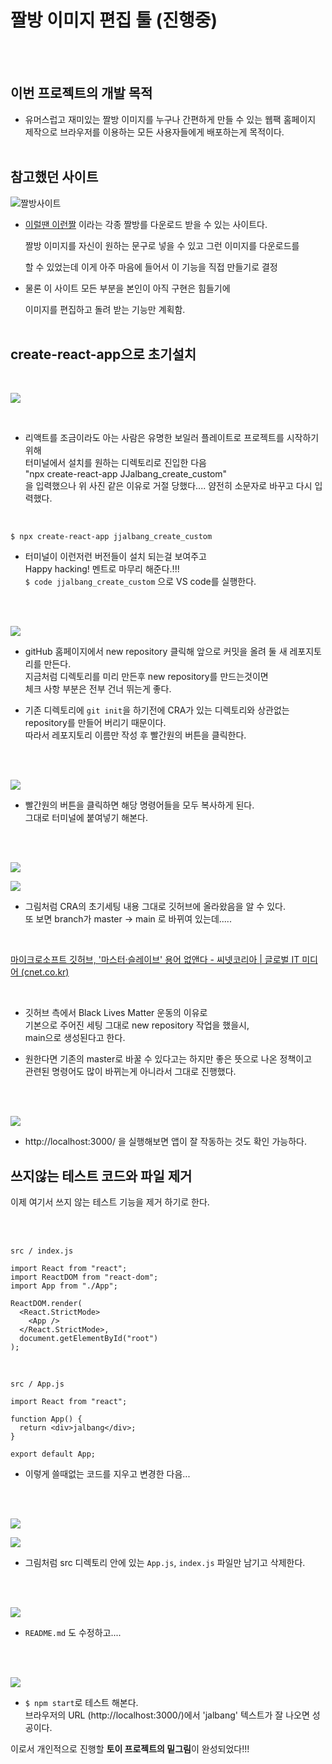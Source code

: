 # 짤방 이미지 편집 툴 (진행중)
<br /><br />


## 이번 프로젝트의 개발 목적

- 유머스럽고 재미있는 짤방 이미지를 누구나 간편하게 만들 수 있는 웹팩 홈페이지        
  제작으로 브라우저를 이용하는 모든 사용자들에게 배포하는게 목적이다.
<br /><br />
       
## 참고했던 사이트

![짤방사이트](https://github.com/DragooCho/TIL/blob/main/image/2021-02-18-140325.png?raw=true)

- [이럴땐 이런짤](https://2runzzal.com/) 이라는 각종 짤방를 다운로드 받을 수 있는 사이트다.

    짤방 이미지를 자신이 원하는 문구로 넣을 수 있고 그런 이미지를 다운로드를

    할 수 있었는데 이게 아주 마음에 들어서 이 기능을 직접 만들기로 결정

- 물론 이 사이트 모든 부분을 본인이 아직 구현은 힘들기에

    이미지를 편집하고 돌려 받는 기능만 계획함.
<br /><br />

## create-react-app으로 초기설치

<br />



![](https://github.com/DragooCho/TIL/blob/main/image/jjalbang1.png?raw=true)

<br />

- 리액트를 조금이라도 아는 사람은 유명한 보일러 플레이트로 프로젝트를 시작하기 위해         
터미널에서 설치를 원하는 디렉토리로 진입한 다음      
"npx create-react-app JJalbang_create_custom"        
을 입력했으나 위 사진 같은 이유로 거절 당했다....  얌전히 소문자로 바꾸고 다시 입력했다.

<br />

```
$ npx create-react-app jjalbang_create_custom
```



- 터미널이 이런저런 버전들이 설치 되는걸 보여주고  
Happy hacking! 멘트로 마무리 해준다.!!!     
```$ code jjalbang_create_custom``` 으로 VS code를 실행한다.

<br />
<br />



![](https://github.com/DragooCho/TIL/blob/main/image/jjalbang2.png?raw=true)

- gitHub 홈페이지에서 new repository 클릭해 앞으로 커밋을 올려 둘 새 레포지토리를 만든다.       
  지금처럼 디렉토리를 미리 만든후 new repository를 만드는것이면      
  체크 사항 부분은 전부 건너 뛰는게 좋다.

- 기존 디렉토리에 ```git init```을 하기전에 CRA가 있는 디렉토리와 상관없는       
  repository를 만들어 버리기 때문이다.      
  따라서 레포지토리 이름만 작성 후 빨간원의 버튼을 클릭한다.        

<br />
<br />



![](https://github.com/DragooCho/TIL/blob/main/image/jjalbang3.png?raw=true)

- 빨간원의 버튼을 클릭하면 해당 명령어들을 모두 복사하게 된다.       
  그대로 터미널에 붙여넣기 해본다.

<br />
<br />



![](https://github.com/DragooCho/TIL/blob/main/image/jjalbang4.png?raw=true)

![](https://github.com/DragooCho/TIL/blob/main/image/jjalbang5.png?raw=true)

- 그림처럼 CRA의 초기세팅 내용 그대로 깃허브에 올라왔음을 알 수 있다.       
  또 보면 branch가   master -> main 로 바뀌여 있는데..... 

<br />

[마이크로소프트 깃허브, '마스터·슬레이브' 용어 없앤다 - 씨넷코리아 | 글로벌 IT 미디어 (cnet.co.kr)](https://www.cnet.co.kr/view/?no=20200728102539)

<br />

- 깃허브 측에서 Black Lives Matter 운동의 이유로        
  기본으로 주어진 세팅 그대로 new repository 작업을 했을시,         
  main으로 생성된다고 한다.

- 원한다면 기존의 master로 바꿀 수 있다고는 하지만 좋은 뜻으로 나온 정책이고        
  관련된 명령어도 많이 바뀌는게 아니라서 그대로 진행했다.

<br />
<br />



![](https://github.com/DragooCho/TIL/blob/main/image/jjalbang6.png?raw=true)

- http://localhost:3000/ 을 실행해보면 앱이 잘 작동하는 것도 확인 가능하다. 


## 쓰지않는 테스트 코드와 파일 제거

이제 여기서 쓰지 않는 테스트 기능을 제거 하기로 한다.

<br />
<br />


```src / index.js```

```react
import React from "react";
import ReactDOM from "react-dom";
import App from "./App";

ReactDOM.render(
  <React.StrictMode>
    <App />
  </React.StrictMode>,
  document.getElementById("root")
);

```

<br />

```src / App.js```

```react
import React from "react";

function App() {
  return <div>jalbang</div>;
}

export default App;
```

- 이렇게 쓸때없는 코드를 지우고 변경한 다음...

<br />
<br />



![](https://github.com/DragooCho/TIL/blob/main/image/jjalbang7.png?raw=true)

![](https://github.com/DragooCho/TIL/blob/main/image/jjalbang8.png?raw=true)

- 그림처럼 src 디렉토리 안에 있는 ```App.js```,  ```index.js``` 파일만 남기고 삭제한다.

<br />
<br />



![](https://github.com/DragooCho/TIL/blob/main/image/jjalbang10.png?raw=true)

- ```README.md``` 도 수정하고....

<br />
<br />



![](https://github.com/DragooCho/TIL/blob/main/image/jjalbang9.png?raw=true)

- ```$ npm start```로 테스트 해본다.        
  브라우저의 URL (http://localhost:3000/)에서  'jalbang' 텍스트가 잘 나오면 성공이다.       

이로서 개인적으로 진행할 **토이 프로젝트의 밑그림**이 완성되었다!!!










